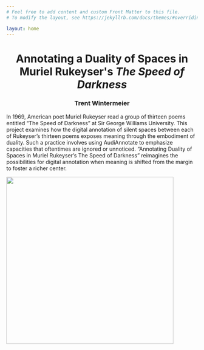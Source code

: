 ```yaml
---
# Feel free to add content and custom Front Matter to this file.
# To modify the layout, see https://jekyllrb.com/docs/themes/#overriding-theme-defaults

layout: home
---
```

<h1 align=center> Annotating a Duality of Spaces in Muriel Rukeyser's <em> The Speed of Darkness</em> </h1>

<h3 align=center>Trent Wintermeier </h3>


In 1969, American poet Muriel Rukeyser read a group of thirteen poems entitled “The Speed of Darkness” at Sir George Williams University. This project examines how the digital annotation of silent spaces between each of Rukeyser’s thirteen poems exposes meaning through the embodiment of duality. Such a practice involves using AudiAnnotate to emphasize capacities that oftentimes are ignored or unnoticed. “Annotating Duality of Spaces in Muriel Rukeyser’s The Speed of Darkness” reimagines the possibilities for digital annotation when meaning is shifted from the margin to foster a richer center.    

  
<img src= "https://user-images.githubusercontent.com/112954339/215891421-cf14cb1a-2cd2-4dbe-9393-24dce9abf6fa.png" max-width="600" height="440" align="center">


